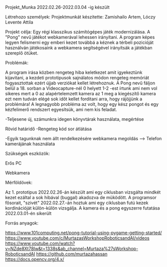 Projekt_Munka
2022.02.26-2022.03.04 -ig készült

Létrehozo személyek: Projektmunkát készitette: Zamishailo Artem, Lóczy Levente Attila

Projekt célja: Egy régi klasszikus számítógépes játék modernizálása. A "Pong" nevű játékot webkamerával lehessen irányítani. A program képes legyen felismerni egy emberi kezet továbbá a kéznek a térbeli pozicióját használván játékosaink a webkamera segítségével irányítsák a játékban szereplő ötüket.

Problémák:

A program irása közben rengeteg hiba keletkezet amit igyekeztünk kijavitani, a kezdeti prototipusok sajnálatos módon rengeteg memóriát fogyasztottak ezért újjab verziókat kellet létrehoznuk. A Pong nevű fáljon belül a 18. sorban a Videocapture-nél 0 helyett 1-2 -est írtunk ami nem vol sikeres mert a 0 az alapértelemzett kamera az 1 meg a kiegészítő kamera ezt nem tudván elégé sok időt kellet forditani arra, hogy rájöjjünk a problémára! A legnagyobb probléma az volt, hogy egy kész pongot és egy kézfelimerő rendszert egyesítsük, ami nem kis feladat.

-Teljesene új, számunkra idegen könyvtárak használata, megértése

Rövid határidő
-Rengeteg kód sor átlátása

-Egyik tagunknak nem állt rendelkezésére webkamera megoldás --> Telefon kamerájának használata

Szükségek eszközök:

Erős PC

Webkamera

Mérföldövek:

Az 1. prototipus 2022.02.26-án készült ami egy ciklusban vizsgálta mindkét kezet ezáltal a sok hibával (buggal) akadozva de müködött. A programsor fősorait, "szivét" 2022.02.27.-án hoztuk ami egy ciklusban futú kezek kordinációját külön-külön vizsgálja. A kamera és a pong egyszerre futatása 2022.03.01-én sikerült












Forrás anyagok:

https://www.101computing.net/pong-tutorial-using-pygame-getting-started/
https://www.youtube.com/c/MurtazasWorkshopRoboticsandAI/videos
https://www.youtube.com/watch?v=NZde8Xt78Iw&t=1338s&ab_channel=Murtaza%27sWorkshop-RoboticsandAI
https://github.com/murtazahassan
https://docs.opencv.org/4.x/
